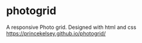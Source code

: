 # photogrid

A responsive Photo grid. Designed with html and css
https://princekelsey.github.io/photogrid/
